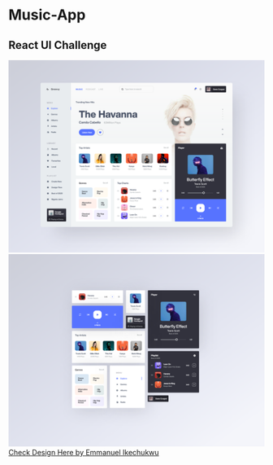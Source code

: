 # Music-App
## React UI Challenge
<img src="./design.png" alt="design" />
<img src="./components.png" alt="design" />
<a href="https://dribbble.com/shots/11019630-Music-Player-Web-Application">Check Design Here by Emmanuel Ikechukwu</a>
